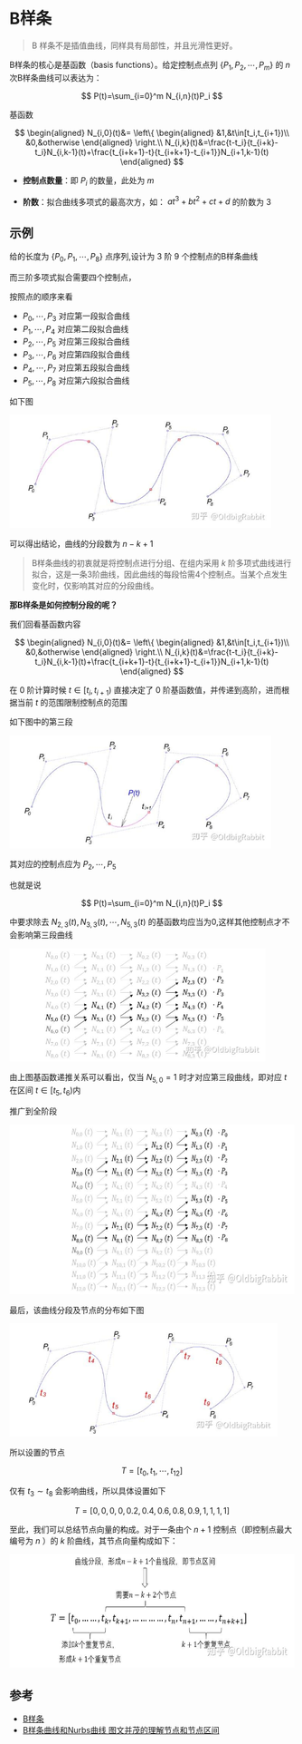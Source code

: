 # B样条

> B 样条不是插值曲线，同样具有局部性，并且光滑性更好。

B样条的核心是基函数（basis functions）。给定控制点点列 $\{P_1,P_2,\cdots,P_m\}$ 的 $n$ 次B样条曲线可以表达为：

$$
P(t)=\sum_{i=0}^m N_{i,n}(t)P_i
$$

基函数

$$
\begin{aligned}
N_{i,0}(t)&=
\left\{
\begin{aligned}
&1,&t\in[t_i,t_{i+1})\\
&0,&otherwise
\end{aligned}
\right.\\
N_{i,k}(t)&=\frac{t-t_i}{t_{i+k}-t_i}N_{i,k-1}(t)+\frac{t_{i+k+1}-t}{t_{i+k+1}-t_{i+1}}N_{i+1,k-1}(t)
\end{aligned}
$$

- **控制点数量**：即 $P_i$ 的数量，此处为 $m$

- **阶数**：拟合曲线多项式的最高次方，如： $at^3+bt^2+ct+d$ 的阶数为 $3$

## 示例

给的长度为 $\{P_0,P_1,\cdots,P_8\}$ 点序列,设计为 $3$ 阶 $9$ 个控制点的B样条曲线

而三阶多项式拟合需要四个控制点，

按照点的顺序来看

- $P_0,\cdots,P_3$ 对应第一段拟合曲线
- $P_1,\cdots,P_4$ 对应第二段拟合曲线
- $P_2,\cdots,P_5$ 对应第三段拟合曲线
- $P_3,\cdots,P_6$ 对应第四段拟合曲线
- $P_4,\cdots,P_7$ 对应第五段拟合曲线
- $P_5,\cdots,P_8$ 对应第六段拟合曲线

如下图

<img  src="picture/bspline.jpg" height="200" />

可以得出结论，曲线的分段数为 $n-k+1$

> B样条曲线的初衷就是将控制点进行分组、在组内采用 $k$ 阶多项式曲线进行拟合，这是一条3阶曲线，因此曲线的每段恰需4个控制点。当某个点发生变化时，仅影响其对应的分段曲线。

**那B样条是如何控制分段的呢？**

我们回看基函数内容

$$
\begin{aligned}
N_{i,0}(t)&=
\left\{
\begin{aligned}
&1,&t\in[t_i,t_{i+1})\\
&0,&otherwise
\end{aligned}
\right.\\
N_{i,k}(t)&=\frac{t-t_i}{t_{i+k}-t_i}N_{i,k-1}(t)+\frac{t_{i+k+1}-t}{t_{i+k+1}-t_{i+1}}N_{i+1,k-1}(t)
\end{aligned}
$$

在 $0$ 阶计算时候 $t\in[t_i,t_{i+1})$ 直接决定了 $0$ 阶基函数值，并传递到高阶，进而根据当前 $t$ 的范围限制控制点的范围

如下图中的第三段

<img  src="picture/bspline_p3.jpg" height="200" />

其对应的控制点应为 $P_2,\cdots,P_5$

也就是说

$$
P(t)=\sum_{i=0}^m N_{i,n}(t)P_i
$$

中要求除去 $N_{2,3}(t),N_{3,3}(t),\cdots,N_{5,3}(t)$ 的基函数均应当为0,这样其他控制点才不会影响第三段曲线

<img  src="picture/base_fun.jpg" height="200" />

由上图基函数递推关系可以看出，仅当 $N_{5,0}=1$ 时才对应第三段曲线，即对应 $t$ 在区间 $t\in[t_5,t_6)$内

推广到全阶段

<img  src="picture/base_allfn.jpg" height="300" />

最后，该曲线分段及节点的分布如下图

<img  src="picture/bpartspline.jpg" height="200" />

所以设置的节点

$$
T=[t_0,t_1,\cdots,t_{12}]
$$

仅有 $t_3\sim t_8$ 会影响曲线，所以具体设置如下

$$
T=[0, 0, 0, 0, 0.2, 0.4, 0.6, 0.8, 0.9, 1, 1, 1, 1]
$$


至此，我们可以总结节点向量的构成。对于一条由个 $n+1$ 控制点（即控制点最大编号为 $n$ ）的 $k$ 阶曲线，其节点向量构成如下：

<img  src="picture/concl.jpg" height="200" />

## 参考

- [B样条](https://vcl-pku.github.io/vci-book/getting-started/curves/curve-spline.html)
- [B样条曲线和Nurbs曲线 图文并茂的理解节点和节点区间](https://zhuanlan.zhihu.com/p/686518292)